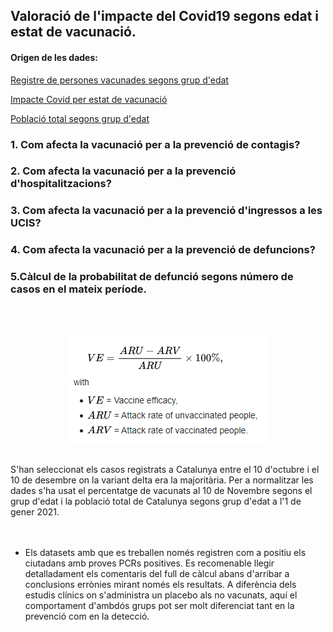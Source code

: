 ## Valoració de l'impacte del Covid19 segons edat i estat de vacunació.

#### Origen de les dades:
[Registre de persones vacunades segons grup d'edat](https://analisi.transparenciacatalunya.cat/Salut/Vacunaci-per-al-COVID-19-dosis-administrades-per-r/tp23-dey4/data)

[Impacte Covid per estat de vacunació](https://analisi.transparenciacatalunya.cat/Salut/Impacte-del-COVID-19-per-estat-de-vacunaci-/6izj-g3sb)

[Població total segons grup d'edat](https://www.idescat.cat/pub/?id=aec&n=253)


### 1. Com afecta la vacunació per a la prevenció de contagis?
### 2. Com afecta la vacunació per a la prevenció d'hospitalitzacions?
### 3. Com afecta la vacunació per a la prevenció d'ingressos a les UCIS?
### 4. Com afecta la vacunació per a la prevenció de defuncions?
### 5.Càlcul de la probabilitat de defunció segons número de casos en el mateix període.
<br><br>
<p align="center">
<img   src="./img/eficacia.PNG">

</p>

<br>
S'han seleccionat els casos registrats a Catalunya entre el 10 d'octubre i el 10 de desembre on la variant delta era la majoritària. Per a normalitzar les dades s'ha usat el percentatge de vacunats al 10 de Novembre segons el grup d'edat i la població total de Catalunya segons grup d'edat a l'1 de gener 2021.
<br><br><br>

* Els datasets amb que es treballen només registren com a positiu els ciutadans amb proves PCRs positives. Es recomenable llegir detalladament els comentaris del full de càlcul abans d'arribar a conclusions errònies mirant només els resultats. A diferència dels estudis clínics on s'administra un placebo als no vacunats, aquí el comportament d'ambdós grups pot ser molt diferenciat tant en la prevenció com en la detecció. 